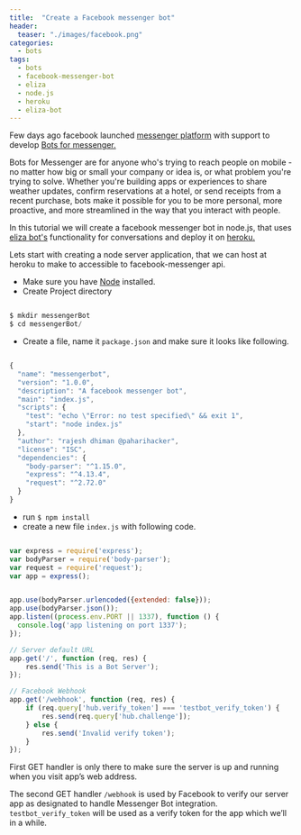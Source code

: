 ```yaml
---
title:  "Create a Facebook messenger bot"
header:
  teaser: "./images/facebook.png"
categories: 
  - bots
tags:
  - bots
  - facebook-messenger-bot
  - eliza
  - node.js
  - heroku
  - eliza-bot
---
```

    
Few days ago facebook launched [messenger platform](https://developers.facebook.com/docs/messenger-platform) with support to develop [Bots for messenger.](https://developers.facebook.com/blog/post/2016/04/12/bots-for-messenger/) 

Bots for Messenger are for anyone who's trying to reach people on mobile - no matter how big or small your company or idea is, or what problem you're trying to solve. Whether you're building apps or experiences to share weather updates, confirm reservations at a hotel, or send receipts from a recent purchase, bots make it possible for you to be more personal, more proactive, and more streamlined in the way that you interact with people.

In this tutorial we will create a facebook messenger bot in node.js, that uses [eliza bot's](http://www.masswerk.at/elizabot/) functionality for conversations
and deploy it on [heroku.](https://www.heroku.com/)

Lets start with creating a node server application, that we can host at heroku to make to accessible to facebook-messenger api.

+ Make sure you have [Node](https://nodejs.org/en/) installed. 
+ Create Project directory

```javascript

$ mkdir messengerBot
$ cd messengerBot/

```
+ Create a file, name it `package.json` and make sure it looks like following.

```javascript 

{
  "name": "messengerbot",
  "version": "1.0.0",
  "description": "A facebook messenger bot",
  "main": "index.js",
  "scripts": {
    "test": "echo \"Error: no test specified\" && exit 1",
    "start": "node index.js"
  },
  "author": "rajesh dhiman @paharihacker",
  "license": "ISC",
  "dependencies": {
    "body-parser": "^1.15.0",
    "express": "^4.13.4",
    "request": "^2.72.0"
  }
}

```
+ run `$ npm install` 
+ create a new file `index.js` with following code.

```javascript

var express = require('express');
var bodyParser = require('body-parser');
var request = require('request');
var app = express();


app.use(bodyParser.urlencoded({extended: false}));
app.use(bodyParser.json());
app.listen((process.env.PORT || 1337), function () {
  console.log('app listening on port 1337');
});

// Server default URL
app.get('/', function (req, res) {
    res.send('This is a Bot Server');
});

// Facebook Webhook
app.get('/webhook', function (req, res) {
    if (req.query['hub.verify_token'] === 'testbot_verify_token') {
        res.send(req.query['hub.challenge']);
    } else {
        res.send('Invalid verify token');
    }
});

```

First GET handler  is only there to make sure the server is up and running when you visit app’s web address.

The second GET handler `/webhook` is used by Facebook to verify our server app as designated to handle Messenger Bot integration.
`testbot_verify_token` will be used as a verify token for the app which we’ll in a while.